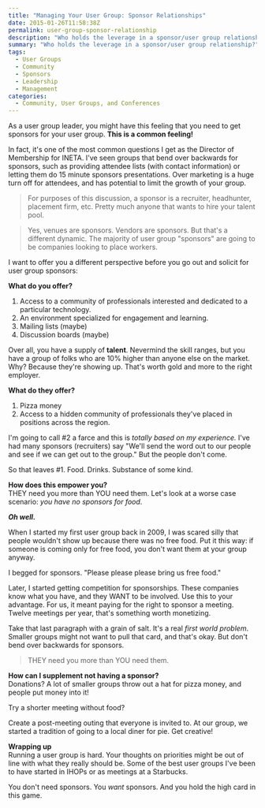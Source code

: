 ```yaml
---
title: "Managing Your User Group: Sponsor Relationships"
date: 2015-01-26T11:58:38Z
permalink: user-group-sponsor-relationship
description: "Who holds the leverage in a sponsor/user group relationship? Learn how to balance sponsor needs with attendee experience."
summary: "Who holds the leverage in a sponsor/user group relationship?"
tags:
  - User Groups
  - Community
  - Sponsors
  - Leadership
  - Management
categories:
  - Community, User Groups, and Conferences
---
```


As a user group leader, you might have this feeling that you need to get sponsors for your user group.  **This is a common feeling!**  

In fact, it's one of the most common questions I get as the Director of Membership for INETA.  I've seen groups that bend over backwards for sponsors, such as providing attendee lists (with contact information) or letting them do 15 minute sponsors presentations.  Over marketing is a huge turn off for attendees, and has potential to limit the growth of your group.

> For purposes of this discussion, a sponsor is a recruiter, headhunter, placement firm, etc.  Pretty much anyone that wants to hire your talent pool.  

> Yes, venues are sponsors.  Vendors are sponsors.  But that's a different dynamic.  The majority of user group "sponsors" are going to be companies looking to place workers.

I want to offer you a different perspective before you go out and solicit for user group sponsors:

**What do you offer?**  
1. Access to a community of professionals interested and dedicated to a particular technology.
2. An environment specialized for engagement and learning.
3. Mailing lists (maybe)
4. Discussion boards (maybe)

Over all, you have a supply of **talent**.  Nevermind the skill ranges, but you have a group of folks who are 10% higher than anyone else on the market.  Why?  Because they're showing up.  That's worth gold and more to the right employer.

**What do they offer?**  
1. Pizza money
2. Access to a hidden community of professionals they've placed in positions across the region.

I'm going to call #2 a farce and this is *totally based on my experience.*  I've had many sponsors (recruiters) say "We'll send the word out to our people and see if we can get out to the group."  But the people don't come.

So that leaves #1.  Food.  Drinks.  Substance of some kind.

**How does this empower you?**  
THEY need you more than YOU need them.  Let's look at a worse case scenario: *you have no sponsors for food*.  

***Oh well.***

When I started my first user group back in 2009, I was scared silly that people wouldn't show up because there was no free food.  Put it this way: if someone is coming only for free food, you don't want them at your group anyway.

I begged for sponsors.  "Please please please bring us free food."  

Later, I started getting competition for sponsorships.  These companies know what you have, and they WANT to be involved.  Use this to your advantage.  For us, it meant paying for the right to sponsor a meeting.  Twelve meetings per year, that's something worth monetizing.  

Take that last paragraph with a grain of salt.  It's a real *first world problem*.  Smaller groups might not want to pull that card, and that's okay.  But don't bend over backwards for sponsors.

>THEY need you more than YOU need them.

**How can I supplement not having a sponsor?**  
Donations?  A lot of smaller groups throw out a hat for pizza money, and people put money into it!

Try a shorter meeting without food?

Create a post-meeting outing that everyone is invited to.  At our group, we started a tradition of going to a local diner for pie.  Get creative!

**Wrapping up**  
Running a user group is hard.  Your thoughts on priorities might be out of line with what they really should be.  Some of the best user groups I've been to have started in IHOPs or as meetings at a Starbucks.

You don't need sponsors. You *want* sponsors.  And you hold the high card in this game.
